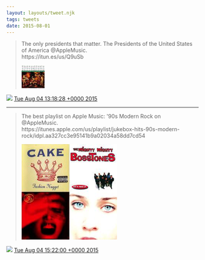 ```yaml
---
layout: layouts/tweet.njk
tags: tweets
date: 2015-08-01
---
```


> The only presidents that matter\. The Presidents of the United States of America @AppleMusic\.  
> https://itun\.es/us/Q9uSb 
> 
> ![](/img/tweet-media/628555601908486145-CLkT_VpWcAAzuns.jpg)

<img src="/img/tweet-media/tweet.ico" width="12" /> [Tue Aug 04 13:18:28 +0000 2015](https://twitter.com/timwasson/status/628555601908486145)

----

> The best playlist on Apple Music: '90s Modern Rock on @AppleMusic\.  
> https://itunes\.apple\.com/us/playlist/jukebox\-hits\-90s\-modern\-rock/idpl\.aa327cc3e95141b9a02034a58dd7cd54 
> 
> ![](/img/tweet-media/628586692820086784-CLkwRESUwAAW7SP.jpg)

<img src="/img/tweet-media/tweet.ico" width="12" /> [Tue Aug 04 15:22:00 +0000 2015](https://twitter.com/timwasson/status/628586692820086784)
